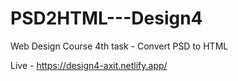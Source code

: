 # PSD2HTML---Design4
Web Design Course 4th task - Convert PSD to HTML

Live - https://design4-axit.netlify.app/
